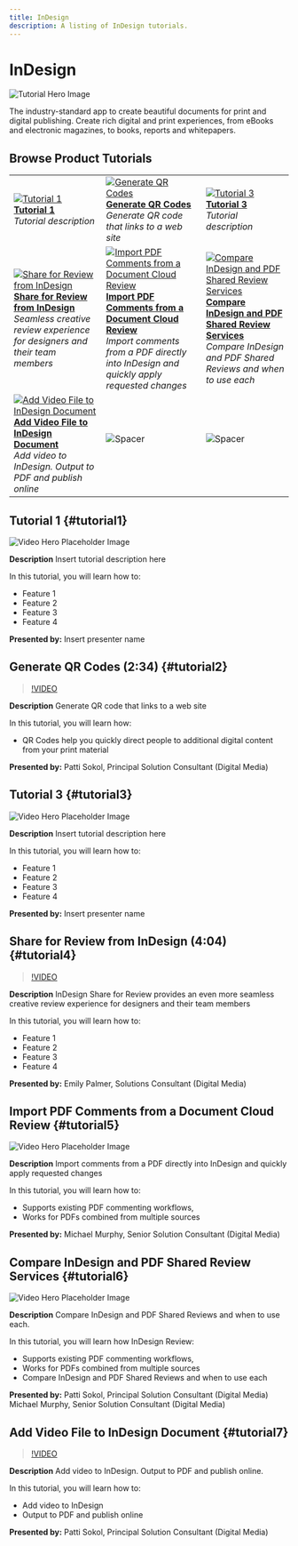 ```yaml
---
title: InDesign
description: A listing of InDesign tutorials.
---
```


# InDesign

![Tutorial Hero Image](../assets/InDesign.jpg)

The industry-standard app to create beautiful documents for print and digital publishing. Create rich digital and print experiences, from eBooks and electronic magazines, to books, reports and whitepapers.

## Browse Product Tutorials

<table>
<tr>
 <td>
   <a href="indesign.md#tutorial1">
      <img alt="Tutorial 1" src="../assets//table_placeholder.png" />
   </a>
    <div>
   <a href="indesign.md#tutorial1"><strong>Tutorial 1</strong></a>
    </div>
    <em>Tutorial description</em>
    <br>
  </td>
  <td>
    <a href="indesign.md#tutorial2">
        <img alt="Generate QR Codes" src="../assets/InDesign_qrCodes_sokol_thumbnail.jpg" />
    </a>
    <div>
    <a href="indesign.md#tutorial2"><strong>Generate QR Codes</strong></a>
    </div>
    <em>Generate QR code that links to a web site</em>
    <br>
  </td>
  <td>
    <a href="indesign.md#tutorial3">
        <img alt="Tutorial 3" src="../assets/table_placeholder.png" />
    </a>
    <div>
    <a href="indesign.md#tutorial3"><strong>Tutorial 3</strong></a>
    </div>
    <em>Tutorial description</em>
  </td>
</tr>
<tr>
 <td>
   <a href="indesign.md#tutorial4">
      <img alt="Share for Review from InDesign" src="../assets/indesign_shareforreview_palmer_thumbnail.jpg" />
   </a>
    <div>
   <a href="indesign.md#tutorial1"><strong>Share for Review from InDesign</strong></a>
    </div>
    <em>Seamless creative review experience for designers and their team members</em>
    <br>
  </td>
  <td>
    <a href="indesign.md#tutorial5">
        <img alt="Import PDF Comments from a Document 
Cloud Review" src="../assets/indesign_pdfcomments_murphy_thumbnail.jpg" />
    </a>
    <div>
    <a href="indesign.md#tutorial2"><strong>Import PDF Comments from a Document 
Cloud Review</strong></a>
    </div>
    <em>Import comments from a PDF directly into InDesign and quickly apply requested changes</em>
    <br>
  </td>
  <td>
    <a href="indesign.md#tutorial6">
        <img alt="Compare InDesign and PDF Shared Review 
Services" src="../assets/table_placeholder.png" />
    </a>
    <div>
    <a href="indesign.md#tutorial3"><strong>Compare InDesign and PDF Shared Review 
Services</strong></a>
    </div>
    <em>Compare InDesign and PDF Shared Reviews and when to use each</em>
  </td>
</tr>
<tr>
 <td>
   <a href="indesign.md#tutorial7">
      <img alt="Add Video File to InDesign Document" src="../assets/indesign_video_sokol_thumbnail.jpg" />
   </a>
    <div>
   <a href="indesign.md#tutorial7"><strong>Add Video File to InDesign Document</strong></a>
    </div>
    <em>Add video to InDesign. Output to PDF and publish online</em>
    <br>
  </td>
 <td>
    <img alt="Spacer" src="../assets/Whitespacer.png" />
    <div>
    <br>
 </td>
 <td>
    <img alt="Spacer" src="../assets/Whitespacer.png" />
    <div>
    <br>
 </td>
</tr>
</table>

## Tutorial 1 {#tutorial1}

![Video Hero Placeholder Image](../assets/table_placeholder.png)

**Description**
Insert tutorial description here

In this tutorial, you will learn how to:
* Feature 1
* Feature 2
* Feature 3
* Feature 4

**Presented by:**
Insert presenter name

## Generate QR Codes (2:34) {#tutorial2}

>[!VIDEO](https://video.tv.adobe.com/v/326818?hidetitle=true)

**Description**
Generate QR code that links to a web site

In this tutorial, you will learn how:
* QR Codes help you quickly direct people to additional digital content from your print material

**Presented by:**
Patti Sokol, Principal Solution Consultant (Digital Media)

## Tutorial 3 {#tutorial3}

![Video Hero Placeholder Image](../assets/table_placeholder.png)

**Description**
Insert tutorial description here

In this tutorial, you will learn how to:
* Feature 1
* Feature 2
* Feature 3
* Feature 4

**Presented by:**
Insert presenter name

## Share for Review from InDesign (4:04) {#tutorial4}

>[!VIDEO](https://video.tv.adobe.com/v/326824?hidetitle=true)

**Description**
InDesign Share for Review provides an even more seamless creative review experience for designers and their team members

In this tutorial, you will learn how to:
* Feature 1
* Feature 2
* Feature 3
* Feature 4

**Presented by:**
Emily Palmer, Solutions Consultant (Digital Media)

## Import PDF Comments from a Document Cloud Review {#tutorial5}

![Video Hero Placeholder Image](../assets/table_placeholder.png)

**Description**
Import comments from a PDF directly into InDesign and quickly apply requested changes

In this tutorial, you will learn how to:
* Supports existing PDF commenting workflows,
* Works for PDFs combined from multiple sources

**Presented by:**
Michael Murphy, Senior Solution Consultant (Digital Media)

## Compare InDesign and PDF Shared Review Services {#tutorial6}

![Video Hero Placeholder Image](../assets/table_placeholder.png)

**Description**
Compare InDesign and PDF Shared Reviews and when to use each. 

In this tutorial, you will learn how InDesign Review:
* Supports existing PDF commenting workflows,
* Works for PDFs combined from multiple sources
* Compare InDesign and PDF Shared Reviews and when to use each

**Presented by:**
Patti Sokol, Principal Solution Consultant (Digital Media)
Michael Murphy, Senior Solution Consultant (Digital Media)

## Add Video File to InDesign Document {#tutorial7}

>[!VIDEO](https://video.tv.adobe.com/v/326757?hidetitle=true)

**Description**
Add video to InDesign. Output to PDF and publish online. 

In this tutorial, you will learn how to:
* Add video to InDesign 
* Output to PDF and publish online

**Presented by:**
Patti Sokol, Principal Solution Consultant (Digital Media)
